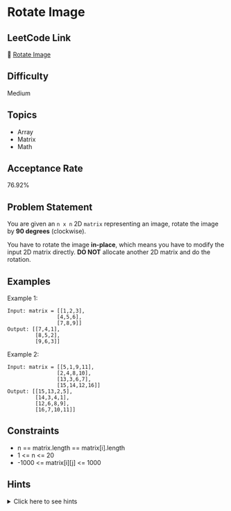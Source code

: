 # Rotate Image

## LeetCode Link
🔗 [Rotate Image](https://leetcode.com/problems/rotate-image)

## Difficulty
Medium

## Topics
- Array
- Matrix
- Math

## Acceptance Rate
76.92%

## Problem Statement
You are given an `n x n` 2D `matrix` representing an image, rotate the image by **90 degrees** (clockwise).

You have to rotate the image **in-place**, which means you have to modify the input 2D matrix directly. **DO NOT** allocate another 2D matrix and do the rotation.

## Examples
Example 1:
```
Input: matrix = [[1,2,3],
                [4,5,6],
                [7,8,9]]
Output: [[7,4,1],
         [8,5,2],
         [9,6,3]]
```

Example 2:
```
Input: matrix = [[5,1,9,11],
                [2,4,8,10],
                [13,3,6,7],
                [15,14,12,16]]
Output: [[15,13,2,5],
         [14,3,4,1],
         [12,6,8,9],
         [16,7,10,11]]
```

## Constraints
- n == matrix.length == matrix[i].length
- 1 <= n <= 20
- -1000 <= matrix[i][j] <= 1000

## Hints
<details>
<summary>Click here to see hints</summary>

1. Think about rotating layer by layer
2. For each layer, rotate the elements in groups of 4
3. Keep track of the boundaries of each layer
4. Use temporary variables to store values during rotation
5. Consider using matrix transposition and reflection as an alternative approach

</details>
